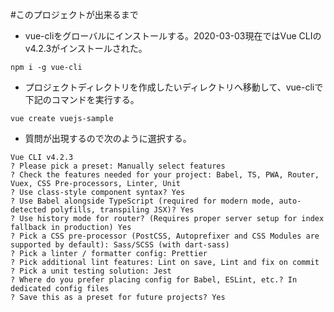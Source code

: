 #このプロジェクトが出来るまで

- vue-cliをグローバルにインストールする。2020-03-03現在ではVue CLIの v4.2.3がインストールされた。
```
npm i -g vue-cli
```

- プロジェクトディレクトリを作成したいディレクトリへ移動して、vue-cliで下記のコマンドを実行する。
```
vue create vuejs-sample
```

- 質問が出現するので次のように選択する。
```
Vue CLI v4.2.3
? Please pick a preset: Manually select features
? Check the features needed for your project: Babel, TS, PWA, Router, Vuex, CSS Pre-processors, Linter, Unit
? Use class-style component syntax? Yes
? Use Babel alongside TypeScript (required for modern mode, auto-detected polyfills, transpiling JSX)? Yes
? Use history mode for router? (Requires proper server setup for index fallback in production) Yes
? Pick a CSS pre-processor (PostCSS, Autoprefixer and CSS Modules are supported by default): Sass/SCSS (with dart-sass)
? Pick a linter / formatter config: Prettier
? Pick additional lint features: Lint on save, Lint and fix on commit
? Pick a unit testing solution: Jest
? Where do you prefer placing config for Babel, ESLint, etc.? In dedicated config files
? Save this as a preset for future projects? Yes
```